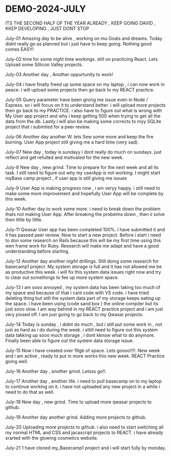 # DEMO-2024-JULY
ITS THE SECOND HALF OF THE YEAR ALREADY  , KEEP GOING DAVID , KKEP DEVELOPING , JUST DONT STOP

July-01
Amazing day to be alive , working on mu Goals and dreams.
Today didnt really go as planned but i just have to keep going.
Nothing good comes EASY!

July-02
time for some night time workings.
still on practicing React.
Lets Upload some Sillicon Valley projects.

July-03
Another day , Another oppurtunity to work!

July-04
i have finally freed up some space on my laptop , i can now work in peace.
i will upload some projects then go back to my REACT practice.

July-05
Query parameter have been giving me issue even in Node / Express. so i will focus on it to understand better.
i will upload more projects then go back to my PRACTICE.
i also have to figure out what is wrong with My User app project and why i keep getting 500 when trying to get all the data from the db.
Lastly i will also be making some corrects to myy SQLite project that i submited for a peer review.

July-06
Another day another W.
lets Sew some more and keep the fire burning.
User App project still giving me a hard time (very sad).

July-07
New day , today is sundayy i dont really do much on sundays.
just reflect and get refulled and motivated for the new week.

July-8
New day , new grind.
Time to prepare for the next week and all its task.
I still need to figure out why my userApp is not working.
I might start myBase camp project , if user app is still giving me issues

July-9
User App is making progress now , i am veryy happy.
i still need to make some more improvement and hopefully User App will be complete by this week.

July-10
Aother day to work some more.
i need to break down the problem thats not making User App.
After breaking the probelms down , then ii solve then little by little.

July-11
Qwasar User app has been completed 100%.
i have submitted it and it has passed peer review.
Now to start a new project.
Before i start i need to doo some research on Rails because this will be my first time using this wen frame work for Ruby.
Research will make me adapt and have a good understanding before starting.

July-12
Another day another nigiht drillings.
Still doing some research for basecamp1 project.
My system storage is full and it has not allowed me be as productive this week.
i will fix this system data issues right now and try to clear out somethings to fee up more system space.

July-13
I am sooo annoyed , my system data has been taking too much of my space and because of that i cant code with VS code.
i have tried deleting thing but still the system data part of my storage keeps eating up the space.
i have been using (code sand box ) the online compiler but its just sooo slow.
I am way behind in my REACT practice project and i am just very pissed off.
I am just going to go back to my Qwasar projects.

July-14
Today is sunday , i didnt do much , but i still put some work in , not just as hard as i do during the week.
i sttill need to figure out this system data takking up sooo much storage , i dont kknow what to do anymore.
Finally been able to figure out the system data storage issue.

July-15
Now i have created over 19gb of space.
Lets goooo!!!!.
New week and i am active , ready to put in more works this new week.
REACT Practice going well.

July-16
Another day , another grind.
Letsss go!!.

July-17
Another day , another life.
i need to pull basecamp on to my laptop to continue working on it.
i have not uploaded any new project in a while i need to do that as well.

July-18
New day , new grind.
Time to upload more qwasar projects to github.

July-19
Another day another grind.
Adding more projects to github.

July-20
Uploading more projects to github. 
i also need to start switching all my normal HTML and CSS and jacascript projects to REACT.
i have already srarted with the glowing cosmetics website.

July-21
1 have cloned my_Basecamp1 project and i will start fully by monday.
